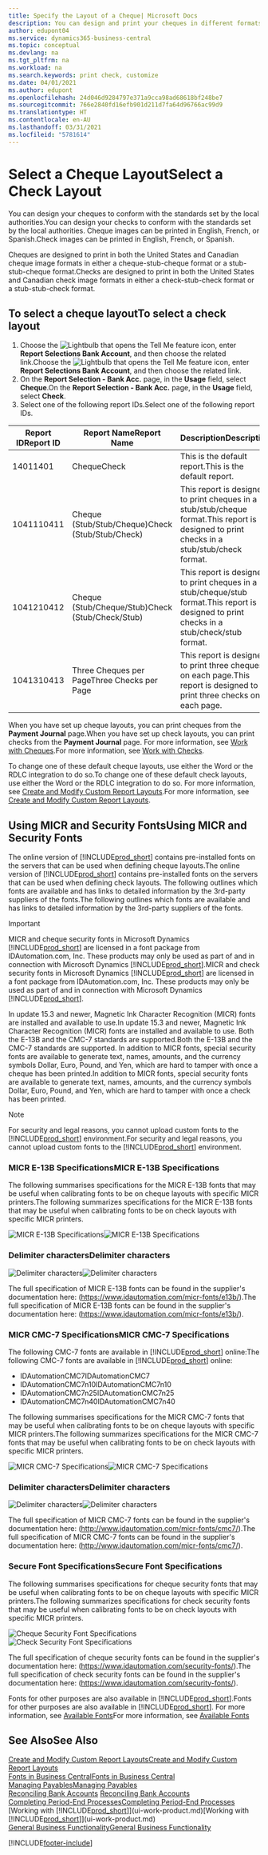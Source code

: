 ```yaml
---
title: Specify the Layout of a Cheque| Microsoft Docs
description: You can design and print your cheques in different formats to conform with standards.
author: edupont04
ms.service: dynamics365-business-central
ms.topic: conceptual
ms.devlang: na
ms.tgt_pltfrm: na
ms.workload: na
ms.search.keywords: print check, customize
ms.date: 04/01/2021
ms.author: edupont
ms.openlocfilehash: 24d046d9284797e371a9cca98ad68618bf248be7
ms.sourcegitcommit: 766e2840fd16efb901d211d7fa64d96766ac99d9
ms.translationtype: HT
ms.contentlocale: en-AU
ms.lasthandoff: 03/31/2021
ms.locfileid: "5781614"
---
```

# <a name="select-a-check-layout"></a><span data-ttu-id="b9e9c-103">Select a Cheque Layout</span><span class="sxs-lookup"><span data-stu-id="b9e9c-103">Select a Check Layout</span></span>
<span data-ttu-id="b9e9c-104">You can design your cheques to conform with the standards set by the local authorities.</span><span class="sxs-lookup"><span data-stu-id="b9e9c-104">You can design your checks to conform with the standards set by the local authorities.</span></span> <span data-ttu-id="b9e9c-105">Cheque images can be printed in English, French, or Spanish.</span><span class="sxs-lookup"><span data-stu-id="b9e9c-105">Check images can be printed in English, French, or Spanish.</span></span>

<span data-ttu-id="b9e9c-106">Cheques are designed to print in both the United States and Canadian cheque image formats in either a cheque-stub-cheque format or a stub-stub-cheque format.</span><span class="sxs-lookup"><span data-stu-id="b9e9c-106">Checks are designed to print in both the United States and Canadian check image formats in either a check-stub-check format or a stub-stub-check format.</span></span>

## <a name="to-select-a-check-layout"></a><span data-ttu-id="b9e9c-107">To select a cheque layout</span><span class="sxs-lookup"><span data-stu-id="b9e9c-107">To select a check layout</span></span>
1. <span data-ttu-id="b9e9c-108">Choose the ![Lightbulb that opens the Tell Me feature](media/ui-search/search_small.png "Tell me what you want to do") icon, enter **Report Selections Bank Account**, and then choose the related link.</span><span class="sxs-lookup"><span data-stu-id="b9e9c-108">Choose the ![Lightbulb that opens the Tell Me feature](media/ui-search/search_small.png "Tell me what you want to do") icon, enter **Report Selections Bank Account**, and then choose the related link.</span></span>
2. <span data-ttu-id="b9e9c-109">On the **Report Selection - Bank Acc.** page, in the **Usage** field, select **Cheque**.</span><span class="sxs-lookup"><span data-stu-id="b9e9c-109">On the **Report Selection - Bank Acc.** page, in the **Usage** field, select **Check**.</span></span>
3. <span data-ttu-id="b9e9c-110">Select one of the following report IDs.</span><span class="sxs-lookup"><span data-stu-id="b9e9c-110">Select one of the following report IDs.</span></span>

| <span data-ttu-id="b9e9c-111">Report ID</span><span class="sxs-lookup"><span data-stu-id="b9e9c-111">Report ID</span></span> | <span data-ttu-id="b9e9c-112">Report Name</span><span class="sxs-lookup"><span data-stu-id="b9e9c-112">Report Name</span></span> | <span data-ttu-id="b9e9c-113">Description</span><span class="sxs-lookup"><span data-stu-id="b9e9c-113">Description</span></span> |
| --- | --- | --- |
| <span data-ttu-id="b9e9c-114">1401</span><span class="sxs-lookup"><span data-stu-id="b9e9c-114">1401</span></span> |<span data-ttu-id="b9e9c-115">Cheque</span><span class="sxs-lookup"><span data-stu-id="b9e9c-115">Check</span></span> |<span data-ttu-id="b9e9c-116">This is the default report.</span><span class="sxs-lookup"><span data-stu-id="b9e9c-116">This is the default report.</span></span> |
| <span data-ttu-id="b9e9c-117">10411</span><span class="sxs-lookup"><span data-stu-id="b9e9c-117">10411</span></span> |<span data-ttu-id="b9e9c-118">Cheque (Stub/Stub/Cheque)</span><span class="sxs-lookup"><span data-stu-id="b9e9c-118">Check (Stub/Stub/Check)</span></span> |<span data-ttu-id="b9e9c-119">This report is designed to print cheques in a stub/stub/cheque format.</span><span class="sxs-lookup"><span data-stu-id="b9e9c-119">This report is designed to print checks in a stub/stub/check format.</span></span> |
| <span data-ttu-id="b9e9c-120">10412</span><span class="sxs-lookup"><span data-stu-id="b9e9c-120">10412</span></span> |<span data-ttu-id="b9e9c-121">Cheque (Stub/Cheque/Stub)</span><span class="sxs-lookup"><span data-stu-id="b9e9c-121">Check (Stub/Check/Stub)</span></span> |<span data-ttu-id="b9e9c-122">This report is designed to print cheques in a stub/cheque/stub format.</span><span class="sxs-lookup"><span data-stu-id="b9e9c-122">This report is designed to print checks in a stub/check/stub format.</span></span> |
| <span data-ttu-id="b9e9c-123">10413</span><span class="sxs-lookup"><span data-stu-id="b9e9c-123">10413</span></span> |<span data-ttu-id="b9e9c-124">Three Cheques per Page</span><span class="sxs-lookup"><span data-stu-id="b9e9c-124">Three Checks per Page</span></span> |<span data-ttu-id="b9e9c-125">This report is designed to print three cheques on each page.</span><span class="sxs-lookup"><span data-stu-id="b9e9c-125">This report is designed to print three checks on each page.</span></span> |

<span data-ttu-id="b9e9c-126">When you have set up cheque layouts, you can print cheques from the **Payment Journal** page.</span><span class="sxs-lookup"><span data-stu-id="b9e9c-126">When you have set up check layouts, you can print checks from the **Payment Journal** page.</span></span> <span data-ttu-id="b9e9c-127">For more information, see [Work with Cheques](payables-how-work-checks.md).</span><span class="sxs-lookup"><span data-stu-id="b9e9c-127">For more information, see [Work with Checks](payables-how-work-checks.md).</span></span>

<span data-ttu-id="b9e9c-128">To change one of these default cheque layouts, use either the Word or the RDLC integration to do so.</span><span class="sxs-lookup"><span data-stu-id="b9e9c-128">To change one of these default check layouts, use either the Word or the RDLC integration to do so.</span></span> <span data-ttu-id="b9e9c-129">For more information, see [Create and Modify Custom Report Layouts](ui-how-create-custom-report-layout.md).</span><span class="sxs-lookup"><span data-stu-id="b9e9c-129">For more information, see [Create and Modify Custom Report Layouts](ui-how-create-custom-report-layout.md).</span></span>

## <a name="using-micr-and-security-fonts"></a><span data-ttu-id="b9e9c-130">Using MICR and Security Fonts</span><span class="sxs-lookup"><span data-stu-id="b9e9c-130">Using MICR and Security Fonts</span></span>
<span data-ttu-id="b9e9c-131">The online version of [!INCLUDE[prod_short](includes/prod_short.md)] contains pre-installed fonts on the servers that can be used when defining cheque layouts.</span><span class="sxs-lookup"><span data-stu-id="b9e9c-131">The online version of [!INCLUDE[prod_short](includes/prod_short.md)] contains pre-installed fonts on the servers that can be used when defining check layouts.</span></span> <span data-ttu-id="b9e9c-132">The following outlines which fonts are available and has links to detailed information by the 3rd-party suppliers of the fonts.</span><span class="sxs-lookup"><span data-stu-id="b9e9c-132">The following outlines which fonts are available and has links to detailed information by the 3rd-party suppliers of the fonts.</span></span>

> [!Important]
> <span data-ttu-id="b9e9c-133">MICR and cheque security fonts in Microsoft Dynamics [!INCLUDE[prod_short](includes/prod_short.md)] are licensed in a font package from IDAutomation.com, Inc. These products may only be used as part of and in connection with Microsoft Dynamics [!INCLUDE[prod_short](includes/prod_short.md)].</span><span class="sxs-lookup"><span data-stu-id="b9e9c-133">MICR and check security fonts in Microsoft Dynamics [!INCLUDE[prod_short](includes/prod_short.md)] are licensed in a font package from IDAutomation.com, Inc. These products may only be used as part of and in connection with Microsoft Dynamics [!INCLUDE[prod_short](includes/prod_short.md)].</span></span>

<span data-ttu-id="b9e9c-134">In update 15.3 and newer, Magnetic Ink Character Recognition (MICR) fonts are installed and available to use.</span><span class="sxs-lookup"><span data-stu-id="b9e9c-134">In update 15.3 and newer, Magnetic Ink Character Recognition (MICR) fonts are installed and available to use.</span></span> <span data-ttu-id="b9e9c-135">Both the E-13B and the CMC-7 standards are supported.</span><span class="sxs-lookup"><span data-stu-id="b9e9c-135">Both the E-13B and the CMC-7 standards are supported.</span></span> <span data-ttu-id="b9e9c-136">In addition to MICR fonts, special security fonts are available to generate text, names, amounts, and the currency symbols Dollar, Euro, Pound, and Yen, which are hard to tamper with once a cheque has been printed.</span><span class="sxs-lookup"><span data-stu-id="b9e9c-136">In addition to MICR fonts, special security fonts are available to generate text, names, amounts, and the currency symbols Dollar, Euro, Pound, and Yen, which are hard to tamper with once a check has been printed.</span></span>

> [!NOTE]
> <span data-ttu-id="b9e9c-137">For security and legal reasons, you cannot upload custom fonts to the [!INCLUDE[prod_short](includes/prod_short.md)] environment.</span><span class="sxs-lookup"><span data-stu-id="b9e9c-137">For security and legal reasons, you cannot upload custom fonts to the [!INCLUDE[prod_short](includes/prod_short.md)] environment.</span></span>

### <a name="micr-e-13b-specifications"></a><span data-ttu-id="b9e9c-138">MICR E-13B Specifications</span><span class="sxs-lookup"><span data-stu-id="b9e9c-138">MICR E-13B Specifications</span></span>
<span data-ttu-id="b9e9c-139">The following summarises specifications for the MICR E-13B fonts that may be useful when calibrating fonts to be on cheque layouts with specific MICR printers.</span><span class="sxs-lookup"><span data-stu-id="b9e9c-139">The following summarizes specifications for the MICR E-13B fonts that may be useful when calibrating fonts to be on check layouts with specific MICR printers.</span></span>

<span data-ttu-id="b9e9c-140">![MICR E-13B Specifications](media/font_MICR_E-13B_Specifications.png "MICR E-13B Specifications")</span><span class="sxs-lookup"><span data-stu-id="b9e9c-140">![MICR E-13B Specifications](media/font_MICR_E-13B_Specifications.png "MICR E-13B Specifications")</span></span>

### <a name="delimiter-characters"></a><span data-ttu-id="b9e9c-141">Delimiter characters</span><span class="sxs-lookup"><span data-stu-id="b9e9c-141">Delimiter characters</span></span>
<span data-ttu-id="b9e9c-142">![Delimiter characters](media/font-micr-letters.png "Delimiter characters")</span><span class="sxs-lookup"><span data-stu-id="b9e9c-142">![Delimiter characters](media/font-micr-letters.png "Delimiter characters")</span></span>

<span data-ttu-id="b9e9c-143">The full specification of MICR E-13B fonts can be found in the supplier's documentation here: (https://www.idautomation.com/micr-fonts/e13b/).</span><span class="sxs-lookup"><span data-stu-id="b9e9c-143">The full specification of MICR E-13B fonts can be found in the supplier's documentation here: (https://www.idautomation.com/micr-fonts/e13b/).</span></span>

### <a name="micr-cmc-7-specifications"></a><span data-ttu-id="b9e9c-144">MICR CMC-7 Specifications</span><span class="sxs-lookup"><span data-stu-id="b9e9c-144">MICR CMC-7 Specifications</span></span>
<span data-ttu-id="b9e9c-145">The following CMC-7 fonts are available in [!INCLUDE[prod_short](includes/prod_short.md)] online:</span><span class="sxs-lookup"><span data-stu-id="b9e9c-145">The following CMC-7 fonts are available in [!INCLUDE[prod_short](includes/prod_short.md)] online:</span></span>

- <span data-ttu-id="b9e9c-146">IDAutomationCMC7</span><span class="sxs-lookup"><span data-stu-id="b9e9c-146">IDAutomationCMC7</span></span>
- <span data-ttu-id="b9e9c-147">IDAutomationCMC7n10</span><span class="sxs-lookup"><span data-stu-id="b9e9c-147">IDAutomationCMC7n10</span></span>
- <span data-ttu-id="b9e9c-148">IDAutomationCMC7n25</span><span class="sxs-lookup"><span data-stu-id="b9e9c-148">IDAutomationCMC7n25</span></span>
-   <span data-ttu-id="b9e9c-149">IDAutomationCMC7n40</span><span class="sxs-lookup"><span data-stu-id="b9e9c-149">IDAutomationCMC7n40</span></span>

<span data-ttu-id="b9e9c-150">The following summarises specifications for the MICR CMC-7 fonts that may be useful when calibrating fonts to be on cheque layouts with specific MICR printers.</span><span class="sxs-lookup"><span data-stu-id="b9e9c-150">The following summarizes specifications for the MICR CMC-7 fonts that may be useful when calibrating fonts to be on check layouts with specific MICR printers.</span></span>

<span data-ttu-id="b9e9c-151">![MICR CMC-7 Specifications](media/font_MICR_CMC-7_Specifications.png "MICR CMC-7 Specifications")</span><span class="sxs-lookup"><span data-stu-id="b9e9c-151">![MICR CMC-7 Specifications](media/font_MICR_CMC-7_Specifications.png "MICR CMC-7 Specifications")</span></span>

### <a name="delimiter-characters"></a><span data-ttu-id="b9e9c-152">Delimiter characters</span><span class="sxs-lookup"><span data-stu-id="b9e9c-152">Delimiter characters</span></span>
<span data-ttu-id="b9e9c-153">![Delimiter characters](media/font-cmc7-letters.png "Delimiter characters")</span><span class="sxs-lookup"><span data-stu-id="b9e9c-153">![Delimiter characters](media/font-cmc7-letters.png "Delimiter characters")</span></span>

<span data-ttu-id="b9e9c-154">The full specification of MICR CMC-7 fonts can be found in the supplier's documentation here: (http://www.idautomation.com/micr-fonts/cmc7/).</span><span class="sxs-lookup"><span data-stu-id="b9e9c-154">The full specification of MICR CMC-7 fonts can be found in the supplier's documentation here: (http://www.idautomation.com/micr-fonts/cmc7/).</span></span>

### <a name="secure-font-specifications"></a><span data-ttu-id="b9e9c-155">Secure Font Specifications</span><span class="sxs-lookup"><span data-stu-id="b9e9c-155">Secure Font Specifications</span></span>
<span data-ttu-id="b9e9c-156">The following summarises specifications for cheque security fonts that may be useful when calibrating fonts to be on cheque layouts with specific MICR printers.</span><span class="sxs-lookup"><span data-stu-id="b9e9c-156">The following summarizes specifications for check security fonts that may be useful when calibrating fonts to be on check layouts with specific MICR printers.</span></span>

<span data-ttu-id="b9e9c-157">![Cheque Security Font Specifications](media/font_check-security-font_Specifications.png "Cheque Security Font Specifications")</span><span class="sxs-lookup"><span data-stu-id="b9e9c-157">![Check Security Font Specifications](media/font_check-security-font_Specifications.png "Check Security Font Specifications")</span></span>

<span data-ttu-id="b9e9c-158">The full specification of cheque security fonts can be found in the supplier's documentation here: (https://www.idautomation.com/security-fonts/).</span><span class="sxs-lookup"><span data-stu-id="b9e9c-158">The full specification of check security fonts can be found in the supplier's documentation here: (https://www.idautomation.com/security-fonts/).</span></span>

<span data-ttu-id="b9e9c-159">Fonts for other purposes are also available in [!INCLUDE[prod_short](includes/prod_short.md)].</span><span class="sxs-lookup"><span data-stu-id="b9e9c-159">Fonts for other purposes are also available in [!INCLUDE[prod_short](includes/prod_short.md)].</span></span> <span data-ttu-id="b9e9c-160">For more information, see [Available Fonts](ui-fonts.md)</span><span class="sxs-lookup"><span data-stu-id="b9e9c-160">For more information, see [Available Fonts](ui-fonts.md)</span></span>

## <a name="see-also"></a><span data-ttu-id="b9e9c-161">See Also</span><span class="sxs-lookup"><span data-stu-id="b9e9c-161">See Also</span></span>
[<span data-ttu-id="b9e9c-162">Create and Modify Custom Report Layouts</span><span class="sxs-lookup"><span data-stu-id="b9e9c-162">Create and Modify Custom Report Layouts</span></span>](ui-how-create-custom-report-layout.md)  
[<span data-ttu-id="b9e9c-163">Fonts in Business Central</span><span class="sxs-lookup"><span data-stu-id="b9e9c-163">Fonts in Business Central</span></span>](ui-fonts.md)  
[<span data-ttu-id="b9e9c-164">Managing Payables</span><span class="sxs-lookup"><span data-stu-id="b9e9c-164">Managing Payables</span></span>](payables-manage-payables.md)  
<span data-ttu-id="b9e9c-165">[Reconciling Bank Accounts](bank-manage-bank-accounts.md) </span><span class="sxs-lookup"><span data-stu-id="b9e9c-165">[Reconciling Bank Accounts](bank-manage-bank-accounts.md) </span></span>  
[<span data-ttu-id="b9e9c-166">Completing Period-End Processes</span><span class="sxs-lookup"><span data-stu-id="b9e9c-166">Completing Period-End Processes</span></span>](year-how-complete-period-end-processes.md)  
<span data-ttu-id="b9e9c-167">[Working with [!INCLUDE[prod_short](includes/prod_short.md)]](ui-work-product.md)</span><span class="sxs-lookup"><span data-stu-id="b9e9c-167">[Working with [!INCLUDE[prod_short](includes/prod_short.md)]](ui-work-product.md)</span></span>  
[<span data-ttu-id="b9e9c-168">General Business Functionality</span><span class="sxs-lookup"><span data-stu-id="b9e9c-168">General Business Functionality</span></span>](ui-across-business-areas.md)


[!INCLUDE[footer-include](includes/footer-banner.md)]